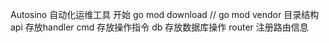 Autosino 自动化运维工具
开始
    go mod download
   // go mod vendor
目录结构
    api 存放handler
    cmd 存放操作指令
    db 存放数据库操作
    router 注册路由信息